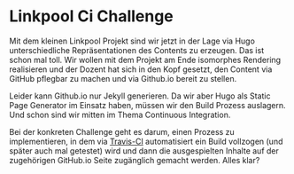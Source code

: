 # Linkpool Ci Challenge

Mit dem kleinen Linkpool Projekt sind wir jetzt in der Lage via Hugo unterschiedliche Repräsentationen des Contents zu erzeugen. Das ist schon mal toll. Wir wollen mit dem Projekt am Ende isomorphes Rendering realisieren und der Dozent hat sich in den Kopf gesetzt, den Content via GitHub pflegbar zu machen und via Github.io bereit zu stellen.

Leider kann Github.io nur Jekyll generieren. Da wir aber Hugo als Static Page Generator im Einsatz haben, müssen wir den Build Prozess auslagern. Und schon sind wir mitten im Thema Continuous Integration.

Bei der konkreten Challenge geht es darum, einen Prozess zu implementieren, in dem via [Travis-CI](https://travis-ci.org/) automatisiert ein Build vollzogen (und später auch mal getestet) wird und dann die ausgespielten Inhalte auf der zugehörigen GitHub.io Seite zugänglich gemacht werden. Alles klar?
